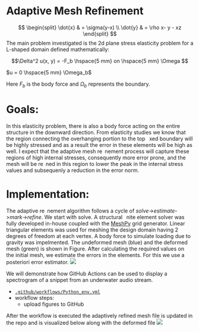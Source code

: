 # Adaptive Mesh Refinement 
$$
\begin{split}
  \dot{x} & = \sigma(y-x) \\
  \dot{y} & = \rho x- y - xz 
\end{split}
$$
The main problem investigated is the 2d plane stress elasticity problem for a L-shaped domain defined mathematically:
```math
\Delta^2 u(x, y) = -F_b \hspace{5 mm} on \hspace{5 mm} \Omega  
```

$u = 0 \hspace{5 mm} \Omega_b$ 


Here $F_b$ is the body force and $\Omega_b$ represents the boundary.
# Goals:
In this elasticity problem, there is also a body force acting on the entire structure
in the downward direction. From elasticity studies we know that the region
connecting the overhanging portion to the top  xed boundary will be highly
stressed and as a result the error in these elements will be high as well. I expect
that the adaptive mesh re nement process will capture these regions of high
internal stresses, consequently more error prone, and the mesh will be re ned
in this region to lower the peak in the internal stress values and subsequenly a
reduction in the error norm.

# Implementation:
The adaptive re nement algorithm follows a cycle of
_solve_->_estimate_->_mark_->_refine_.
We start with solve. A structural  nite element solver was fully developed
in-house coupled with the [MeshPy](https://pypi.org/project/MeshPy/) grid generator. Linear triangular elements
was used for meshing the design domain having 2 degrees of freedom at each
vertex. A body force to simulate loading due to gravity was impelmented. The
undeformed mesh (blue) and the deformed mesh (green) is shown in Figure.
After calculating the required values on the initial mesh, we estimate the errors
in the elements. For this we use a posteriori error estimator.
![](https://github.com/anurag-bha/AdaptiveFiniteElements/blob/main/Figs/Undeformed%20and%20deformed%20FEA%20meshes.png)

We will demonstrate how GitHub Actions can be used to display a spectrogram of a snippet from an underwater audio stream.

* [`.github/workflows/Python_env.yml`](https://github.com/anurag-bha/AdaptiveFiniteElements/blob/main/.github/workflows/Python_env.yml)
* workflow steps:
  * upload figures to GitHub 

After the workflow is executed the adaptively refined mesh file is updated in the repo and is visualized below along with the deformed file
![](https://github.com/anurag-bha/AdaptiveFiniteElements/blob/main/Figs/Adaptive%20mesh%20refinement.png)

